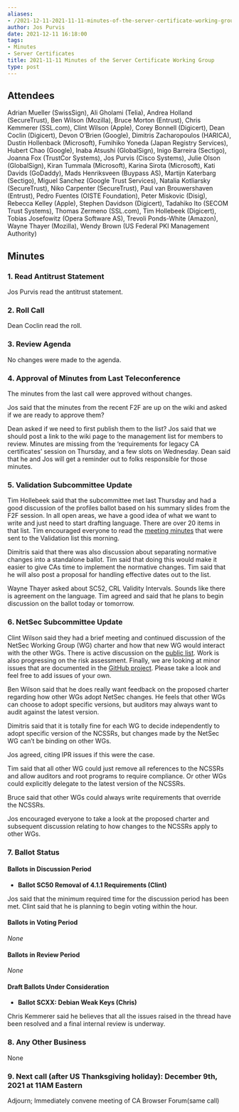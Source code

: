 ```yaml
---
aliases:
- /2021-12-11-2021-11-11-minutes-of-the-server-certificate-working-group/
author: Jos Purvis
date: 2021-12-11 16:18:00
tags:
- Minutes
- Server Certificates
title: 2021-11-11 Minutes of the Server Certificate Working Group
type: post
---
```


## Attendees 

Adrian Mueller (SwissSign), Ali Gholami (Telia), Andrea Holland (SecureTrust), Ben Wilson (Mozilla), Bruce Morton (Entrust), Chris Kemmerer (SSL.com), Clint Wilson (Apple), Corey Bonnell (Digicert), Dean Coclin (Digicert), Devon O’Brien (Google), Dimitris Zacharopoulos (HARICA), Dustin Hollenback (Microsoft), Fumihiko Yoneda (Japan Registry Services), Hubert Chao (Google), Inaba Atsushi (GlobalSign), Inigo Barreira (Sectigo), Joanna Fox (TrustCor Systems), Jos Purvis (Cisco Systems), Julie Olson (GlobalSign), Kiran Tummala (Microsoft), Karina Sirota (Microsoft), Kati Davids (GoDaddy), Mads Henriksveen (Buypass AS), Martijn Katerbarg (Sectigo), Miguel Sanchez (Google Trust Services), Natalia Kotliarsky (SecureTrust), Niko Carpenter (SecureTrust), Paul van Brouwershaven (Entrust), Pedro Fuentes (OISTE Foundation), Peter Miskovic (Disig), Rebecca Kelley (Apple), Stephen Davidson (Digicert), Tadahiko Ito (SECOM Trust Systems), Thomas Zermeno (SSL.com), Tim Hollebeek (Digicert), Tobias Josefowitz (Opera Software AS), Trevoli Ponds-White (Amazon), Wayne Thayer (Mozilla), Wendy Brown (US Federal PKI Management Authority)

## Minutes 

### 1. Read Antitrust Statement 

Jos Purvis read the antitrust statement.

### 2. Roll Call 

Dean Coclin read the roll.

### 3. Review Agenda 

No changes were made to the agenda.

### 4. Approval of Minutes from Last Teleconference 

The minutes from the last call were approved without changes.

Jos said that the minutes from the recent F2F are up on the wiki and asked if we are ready to approve them?

Dean asked if we need to first publish them to the list? Jos said that we should post a link to the wiki page to the management list for members to review. Minutes are missing from the ‘requirements for legacy CA certificates’ session on Thursday, and a few slots on Wednesday. Dean said that he and Jos will get a reminder out to folks responsible for those minutes.

### 5. Validation Subcommittee Update 

Tim Hollebeek said that the subcommittee met last Thursday and had a good discussion of the profiles ballot based on his summary slides from the F2F session. In all open areas, we have a good idea of what we want to write and just need to start drafting language. There are over 20 items in that list. Tim encouraged everyone to read the [meeting minutes][1] that were sent to the Validation list this morning.

Dimitris said that there was also discussion about separating normative changes into a standalone ballot. Tim said that doing this would make it easier to give CAs time to implement the normative changes. Tim said that he will also post a proposal for handling effective dates out to the list.

Wayne Thayer asked about SC52, CRL Validity Intervals. Sounds like there is agreement on the language. Tim agreed and said that he plans to begin discussion on the ballot today or tomorrow.

### 6. NetSec Subcommittee Update 

Clint Wilson said they had a brief meeting and continued discussion of the NetSec Working Group (WG) charter and how that new WG would interact with the other WGs. There is active discussion on the [public list][2]. Work is also progressing on the risk assessment. Finally, we are looking at minor issues that are documented in the [GitHub project][3]. Please take a look and feel free to add issues of your own.

Ben Wilson said that he does really want feedback on the proposed charter regarding how other WGs adopt NetSec changes. He feels that other WGs can choose to adopt specific versions, but auditors may always want to audit against the latest version.

Dimitris said that it is totally fine for each WG to decide independently to adopt specific version of the NCSSRs, but changes made by the NetSec WG can’t be binding on other WGs.

Jos agreed, citing IPR issues if this were the case.

Tim said that all other WG could just remove all references to the NCSSRs and allow auditors and root programs to require compliance. Or other WGs could explicitly delegate to the latest version of the NCSSRs.

Bruce said that other WGs could always write requirements that override the NCSSRs.

Jos encouraged everyone to take a look at the proposed charter and subsequent discussion relating to how changes to the NCSSRs apply to other WGs.

### 7. Ballot Status 

#### Ballots in Discussion Period 

- **Ballot SC50 Removal of 4.1.1 Requirements (Clint)**

Jos said that the minimum required time for the discussion period has been met. Clint said that he is planning to begin voting within the hour.

#### Ballots in Voting Period 

_None_

#### Ballots in Review Period 

_None_

#### Draft Ballots Under Consideration 

- **Ballot SCXX: Debian Weak Keys (Chris)**

Chris Kemmerer said he believes that all the issues raised in the thread have been resolved and a final internal review is underway.

### 8. Any Other Business 

None

### 9. Next call (after US Thanksgiving holiday): December 9th, 2021 at 11AM Eastern 

Adjourn; Immediately convene meeting of CA Browser Forum(same call)

[1]: https://lists.cabforum.org/pipermail/validation/2021-November/001728.html
[2]: https://lists.cabforum.org/pipermail/public/2021-November/date.html
[3]: https://github.com/cabforum/servercert/projects/3